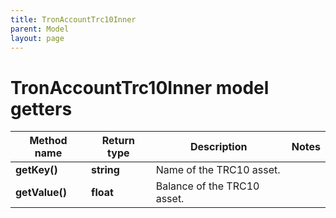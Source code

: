 ```yaml
---
title: TronAccountTrc10Inner
parent: Model
layout: page
---
```


# TronAccountTrc10Inner model getters

Method name | Return type | Description | Notes
------------ | ------------- | ------------- | -------------
**getKey()** | **string** | Name of the TRC10 asset. |
**getValue()** | **float** | Balance of the TRC10 asset. |

